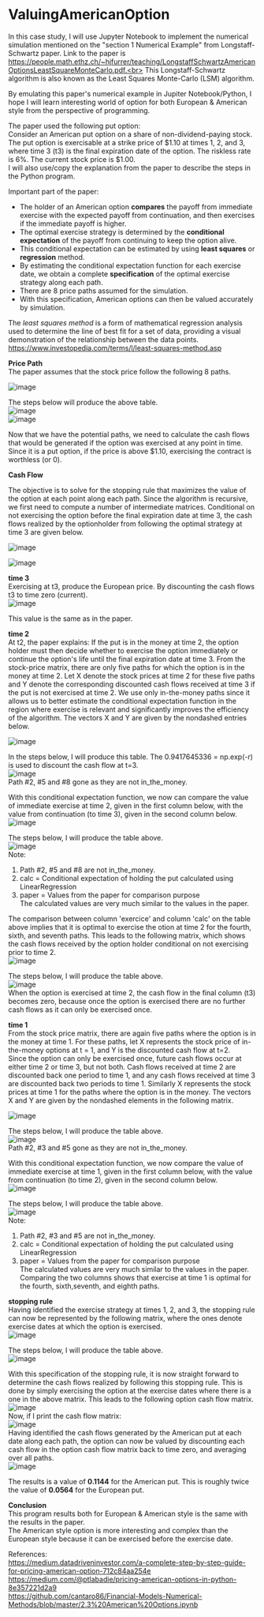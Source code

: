 # ValuingAmericanOption
In this case study, I will use Jupyter Notebook to implement the numerical simulation mentioned on the "section 1 Numerical Example" from Longstaff-Schwartz paper.
Link to the paper is https://people.math.ethz.ch/~hjfurrer/teaching/LongstaffSchwartzAmericanOptionsLeastSquareMonteCarlo.pdf.<br>
This Longstaff-Schwartz algorithm is also known as the Least Squares Monte-Carlo (LSM) algorithm.<br>

By emulating this paper's numerical example in Jupiter Notebook/Python, I hope I will learn interesting world of option for both European & American style from the perspective of programming.<br>

The paper used the following put option: <br>
Consider an American put option on a share of non-dividend-paying stock. The put option is exercisable at a strike price of $1.10 at times 1, 2, and 3, where time 3 (t3) is the final expiration
date of the option. The riskless rate is 6%. The current stock price is $1.00. <br>
I will also use/copy the explanation from the paper to describe the steps in the Python program.<br>

Important part of the paper:<br>
* The holder of an American option **compares** the payoff from immediate exercise with the expected payoff from continuation, and then exercises if the immediate payoff is higher.
* The optimal exercise strategy is determined by the **conditional expectation** of the payoff from continuing to keep the option alive.
* This conditional expectation can be estimated by using **least squares** or **regression** method.
* By estimating the conditional expectation function for each exercise date, we obtain a complete **specification** of the optimal exercise strategy along each path.
* There are 8 price paths assumed for the simulation.
* With this specification, American options can then be valued accurately by simulation.
  
The *least squares method* is a form of mathematical regression analysis used to determine the line of best fit for a set of data, providing a visual demonstration of the relationship between the data points. https://www.investopedia.com/terms/l/least-squares-method.asp <br>

**Price Path** <br>
The paper assumes that the stock price follow the following 8 paths. <br>

![image](https://github.com/user-attachments/assets/33a264d4-89c0-4376-867b-b1e904f47a79) <br>

The steps below will produce the above table.<br>
![image](https://github.com/user-attachments/assets/1ccbf969-d451-4122-9357-61de85ba3f40) <br>
![image](https://github.com/user-attachments/assets/8f779d11-cb28-4355-9de2-9abdaf15e9cd) <br>

Now that we have the potential paths, we need to calculate the cash flows that would be generated if the option was exercised at any point in time. Since it is a put option, if the price is above $1.10, exercising the contract is worthless (or 0).<br>

**Cash Flow** <br>

The objective is to solve for the stopping rule that maximizes the value of the option at each point along each path. Since the algorithm is recursive, we first need to compute a number of intermediate matrices. Conditional on not exercising the option before the final expiration date at time 3, the cash flows realized by the optionholder from following the optimal strategy at time 3 are given below.<br>

![image](https://github.com/user-attachments/assets/2f194d47-6ba3-4087-92bb-5da8ac3dd9ff) <br>

![image](https://github.com/user-attachments/assets/cf07eb35-e1c1-40b8-ae25-50dae148d914) <br>

**time 3** <br>
Exercising at t3, produce the European price. By discounting the cash flows t3 to time zero (current). <br>
![image](https://github.com/user-attachments/assets/1ad71ee2-e6eb-44cd-8c62-2606b065651b) <br>

This value is the same as in the paper.

**time 2** <br>
At t2, the paper explains:
If the put is in the money at time 2, the option holder must then decide whether to exercise the option immediately or continue the option's life until the final expiration date at time 3. From the stock-price matrix, there are only five paths for which the option is in the money at time 2. Let X denote the stock prices at time 2 for these five paths and Y denote the corresponding
discounted cash flows received at time 3 if the put is not exercised at time 2. We use only in-the-money paths since it allows us to better estimate the conditional expectation function in the region where exercise is relevant and significantly improves the efficiency of the algorithm. The vectors X and Y are given by the nondashed entries below.<br>

![image](https://github.com/user-attachments/assets/59fe027c-6198-4efb-872e-c15710bfb51f) <br>

In the steps below, I will produce this table. The 0.9417645336 = np.exp(-r) is used to discount the cash flow at t=3. <br>
![image](https://github.com/user-attachments/assets/bbe2341a-7efd-4dbf-acf1-7c901db788fe) <br>
Path #2, #5 and #8 gone as they are not in_the_money.<br>

With this conditional expectation function, we now can compare the value of immediate exercise at time 2, given in the first column below, with the value from continuation (to time 3), given in the second column below.<br>
![image](https://github.com/user-attachments/assets/10a62306-a126-4539-8b72-845f6a31ed68) <br>

The steps below, I will produce the table above.<br>
![image](https://github.com/user-attachments/assets/153c12ba-2a55-4f2c-9f5b-a0d2f61161cb) <br>
Note:
1) Path #2, #5 and #8 are not in_the_money.<br>
2) calc = Conditional expectation of holding the put calculated using LinearRegression <br>
3) paper = Values from the paper for comparison purpose <br>
The calculated values are very much similar to the values in the paper.<br>

The comparison between column 'exercice' and column 'calc' on the table above implies that it is optimal to exercise the otion at time 2 for the fourth, sixth, and seventh paths. This leads to the following matrix, which shows the cash flows received by the option holder conditional on not exercising prior to time 2. <br>
![image](https://github.com/user-attachments/assets/44cb6069-ddc1-49f9-9372-7bcca0662c2d) <br>

The steps below, I will produce the table above.<br>
![image](https://github.com/user-attachments/assets/64bf877a-1f46-4254-a2c6-cd4c740d33ea) <br>
When the option is exercised at time 2, the cash flow in the final column (t3) becomes zero, because once the option is exercised there are no further cash flows as it can only be exercised once.<br>

**time 1** <br>
From the stock price matrix, there are again five paths where the option is in the money at time 1. For these paths, let X represents the stock price of in-the-money options at t = 1, and Y is the discounted cash flow at t=2. <br>
Since the option can only be exercised once, future cash flows occur at either time 2 or time 3, but not both. Cash flows received at time 2 are discounted back one period to time 1, and any cash flows received at time 3 are discounted back two periods to time 1. Similarly X represents the stock prices at time 1 for the paths where the option is in the money. The vectors X and Y are given by the nondashed elements in the following matrix.<br>

![image](https://github.com/user-attachments/assets/b5cae9da-ce48-46bc-86dc-f883beb6ddec) <br>

The steps below, I will produce the table above.<br>
![image](https://github.com/user-attachments/assets/d5ca8575-8a91-4224-8ded-3a5d8ddd8018) <br>
Path #2, #3 and #5 gone as they are not in_the_money.<br>

With this conditional expectation function, we now compare the value of immediate exercise at time 1, given in the first column below, with the value from continuation (to time 2), given in the second column below.<br>
![image](https://github.com/user-attachments/assets/153beda9-41a1-4f5c-b1a7-56a83398562d) <br>

The steps below, I will produce the table above.<br>
![image](https://github.com/user-attachments/assets/0bdc1dda-2fb2-4277-b2c7-38d6b1617543) <br>
Note:
1) Path #2, #3 and #5 are not in_the_money.<br>
2) calc = Conditional expectation of holding the put calculated using LinearRegression <br>
3) paper = Values from the paper for comparison purpose <br>
The calculated values are very much similar to the values in the paper.<br>
Comparing the two columns shows that exercise at time 1 is optimal for the fourth, sixth,seventh, and eighth paths. <br>

**stopping rule** <br>
Having identified the exercise strategy at times 1, 2, and 3, the stopping rule can now be represented by the following matrix, where the ones denote exercise dates at which the option is exercised.<br>
![image](https://github.com/user-attachments/assets/51e6d185-ff55-4f0b-ba0b-c9940587f081) <br>

The steps below, I will produce the table above.<br>
![image](https://github.com/user-attachments/assets/ebac3d8f-9fd5-492a-8974-3146986e3d10) <br>

With this specification of the stopping rule, it is now straight forward to determine the cash flows realized by following this stopping rule. This is done by simply exercising the option at the exercise dates where there is a one in the above matrix. This leads to the following option cash flow matrix.<br>
![image](https://github.com/user-attachments/assets/28e6b573-eebc-4c8a-8b61-32e5ec7b85c2) <br>
Now, if I print the cash flow matrix: <br>
![image](https://github.com/user-attachments/assets/33213186-9bff-4418-b879-532ddb9121fd)<br>
Having identified the cash flows generated by the American put at each date along each path, the option can now be valued by discounting each cash flow in the option cash flow matrix back to time zero, and averaging over all paths.<br>
![image](https://github.com/user-attachments/assets/5a35cc6f-a58b-479d-b948-08db5bb3f146) <br>

The results is a value of **0.1144** for the American put. This is roughly twice the value of **0.0564** for the European put.<br>

**Conclusion**<br>
This program results both for European & American style is the same with the results in the paper.<br>
The American style option is more interesting and complex than the European style because it can be exercised before the exercise date.<br>

References:<br>
https://medium.datadriveninvestor.com/a-complete-step-by-step-guide-for-pricing-american-option-712c84aa254e <br>
https://medium.com/@ptlabadie/pricing-american-options-in-python-8e357221d2a9 <br>
https://github.com/cantaro86/Financial-Models-Numerical-Methods/blob/master/2.3%20American%20Options.ipynb <br>






